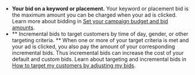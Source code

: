 - **Your bid on a keyword or placement.** Your keyword or placement bid is the maximum amount you can be charged when your ad is clicked. Learn more about bidding in [Set your campaign budget and bid amounts](../hlp_BA_CONC_NewAd_SetCampaignBudgetAndBidAmounts.md).
- ** Incremental bids to target customers by time of day, gender, or other targeting criteria. **         When one or more of your target criteria is met and your ad is clicked, you also pay the amount of your corresponding incremental bids. Thus incremental bids can increase the cost of your default and custom bids. Learn about targeting and incremental bids in [How to target my customers by adjusting my bids](../hlp_BA_CONC_AboutAdvancedBidding.md).


